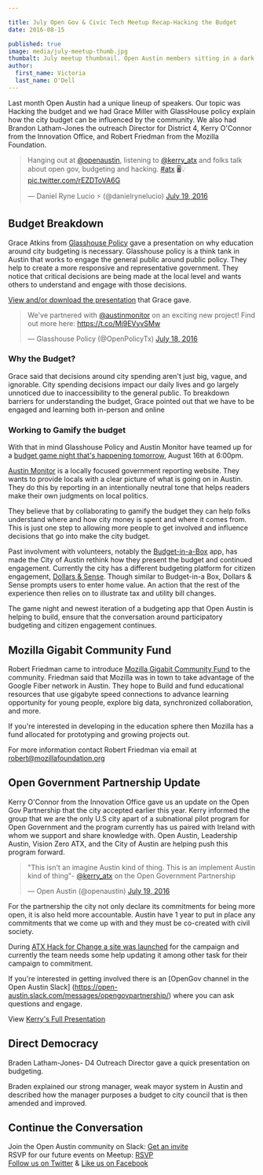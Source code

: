 ```yaml
---

title: July Open Gov & Civic Tech Meetup Recap-Hacking the Budget
date: 2016-08-15

published: true
image: media/july-meetup-thumb.jpg
thumbalt: July meetup thumbnail. Open Austin members sitting in a dark library room facing the projected screen from July's meetup.
author:
  first_name: Victoria
  last_name: O'Dell
---
```


Last month Open Austin had a unique lineup of speakers. Our topic was Hacking the budget and we had Grace Miller with GlassHouse policy explain how the city budget can be influenced by the community. We also had Brandon Latham-Jones the outreach Director for District 4, Kerry O'Connor from the Innovation Office, and Robert Friedman from the Mozilla Foundation.

<blockquote class="twitter-tweet" data-lang="en"><p lang="en" dir="ltr">Hanging out at <a href="https://twitter.com/openaustin">@openaustin</a>, listening to <a href="https://twitter.com/kerry_atx">@kerry_atx</a> and folks talk about open gov, budgeting and hacking. <a href="https://twitter.com/hashtag/atx?src=hash">#atx</a> 🖥💡 <a href="https://t.co/rEZDToVA6G">pic.twitter.com/rEZDToVA6G</a></p>&mdash; Daniel Ryne Lucio ⚡️ (@danielrynelucio) <a href="https://twitter.com/danielrynelucio/status/755206939399684096">July 19, 2016</a></blockquote>


## Budget Breakdown

Grace Atkins from [Glasshouse Policy](https://www.glasshousepolicy.org/) gave a presentation on why education around city budgeting is necessary. Glasshouse policy is a think tank in Austin that works to engage the general public around public policy. They help to create a more responsive and representative government. They notice that critical decisions are being made at the local level and wants others to understand and engage with those decisions.

[View and/or download the presentation](https://docs.google.com/presentation/d/1xwLwHwfC9cOOSTbM4R2vsFQ_FgT9sdQWJ8UTS_zUT54/edit#slide=id.g151ddb760f_0_6') that Grace gave.

<blockquote class="twitter-tweet" data-lang="en"><p lang="en" dir="ltr">We've partnered with <a href="https://twitter.com/austinmonitor">@austinmonitor</a> on an exciting new project! Find out more here: <a href="https://t.co/Mj9EVyvSMw">https://t.co/Mj9EVyvSMw</a></p>&mdash; Glasshouse Policy (@OpenPolicyTx) <a href="https://twitter.com/OpenPolicyTx/status/755059943653253120">July 18, 2016</a></blockquote>

### Why the Budget?
Grace said that decisions around city spending aren't just big, vague, and ignorable. City spending decisions impact our daily lives and go largely unnoticed due to inaccessibility to the general public. To breakdown barriers for understanding the budget, Grace pointed out that we have to be engaged and learning both in-person and online


### Working to Gamify the budget
With that in mind Glasshouse Policy and Austin Monitor have teamed up for a [budget game night that's happening tomorrow](https://www.eventbrite.com/e/budget-game-night-tickets-26423729085), August 16th at 6:00pm.

[Austin Monitor](http://www.austinmonitor.com/) is a locally focused government reporting website. They wants to provide locals with a clear picture of what is going on in Austin. They do this by reporting in an intentionally neutral tone that helps readers make their own judgments on local politics.

They believe that by collaborating to gamify the budget they can help folks understand where and how city money is spent and where it comes from. This is just one step to allowing more people to get involved and influence decisions that go into make the city budget.

Past involvment with volunteers, notably the [Budget-in-a-Box](http://www.budgetboxapp.com/welcome) app, has made the City of Austin rethink how they present the budget and continued engagement. Currently the city has a different budgeting platform for citizen engagement, [Dollars & Sense](https://austintx.budgetsimulator.com/). Though similar to Budget-in-a Box, Dollars & Sense prompts users to enter home value. An action that the rest of the experience then relies on to illustrate tax and utility bill changes.

The game night and newest iteration of a budgeting app that Open Austin is helping to build, ensure that the conversation around participatory budgeting and citizen engagement continues.

## Mozilla Gigabit Community Fund
Robert Friedman came to introduce [Mozilla Gigabit Community Fund](https://www.mozilla.org/en-US/gigabit/) to the community. Friedman said that Mozilla was in town to take advantage of the Google Fiber network in Austin. They hope to Build and fund educational resources that use gigabyte speed connections to advance learning opportunity for young people, explore big data, synchronized collaboration, and more.

If you're interested in developing in the education sphere then Mozilla has a fund allocated for prototyping and growing projects out.

For more information contact Robert Friedman via email at robert@mozillafoundation.org

## Open Government Partnership Update
Kerry O'Connor from the Innovation Office gave us an update on the Open Gov Partnership that the city accepted earlier this year. Kerry informed the group that we are the only U.S city apart of a subnational pilot program for Open Government and the program currently has us paired with Ireland with whom we support and share knowledge with. Open Austin, Leadership Austin, Vision Zero ATX, and the City of Austin are helping push this program forward.

<blockquote class="twitter-tweet" data-lang="en"><p lang="en" dir="ltr">&quot;This isn&#39;t an imagine Austin kind of thing. This is an implement Austin kind of thing&quot;- <a href="https://twitter.com/kerry_atx">@kerry_atx</a> on the Open Government Partnership</p>&mdash; Open Austin (@openaustin) <a href="https://twitter.com/openaustin/status/755202029467893760">July 19, 2016</a></blockquote>

For the partnership the city not only declare its commitments for being more open, it is also held more accountable. Austin have 1 year to put in place any commitments that we come up with and they must be co-created with civil society.

During [ATX Hack for Change a site was launched](http://cityofaustin.github.io/open-gov-partnership/) for the campaign and currently the team needs some help updating it among other task for their campaign to commitment.

If you're interested in getting involved there is an [OpenGov channel in the Open Austin Slack]
(https://open-austin.slack.com/messages/opengovpartnership/) where you can ask questions and engage.

View [Kerry's Full Presentation](https://docs.google.com/presentation/d/1sWrJSMndCjpB4cJy8IVRB7km4PsTrz6ue74wrj_dYEg/edit#slide=id.g15df7ec05d_0_11)


## Direct Democracy
Braden Latham-Jones- D4 Outreach Director gave a quick presentation on budgeting.

Braden explained our strong manager, weak mayor system in Austin and described how the manager purposes a budget to city council that is then amended and improved.



## Continue the Conversation

Join the Open Austin community on Slack: [Get an invite](http://slack.open-austin.org/)
<br />
RSVP for our future events on Meetup: [RSVP](http://www.meetup.com/Open-Austin/)
<br />
[Follow us on Twitter](https://twitter.com/openaustin?lang=en)
& [Like us on Facebook](https://www.facebook.com/Open-Austin-412390968837071/)

<script async src="//platform.twitter.com/widgets.js" charset="utf-8"></script>

